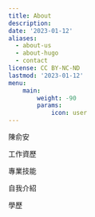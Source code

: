 ```yaml
---
title: About
description: 
date: '2023-01-12'
aliases:
  - about-us
  - about-hugo
  - contact
license: CC BY-NC-ND
lastmod: '2023-01-12'
menu:
    main: 
        weight: -90
        params:
            icon: user
---
```


 陳俞安

 工作資歷

 專業技能
 
 自我介紹

 學歷


